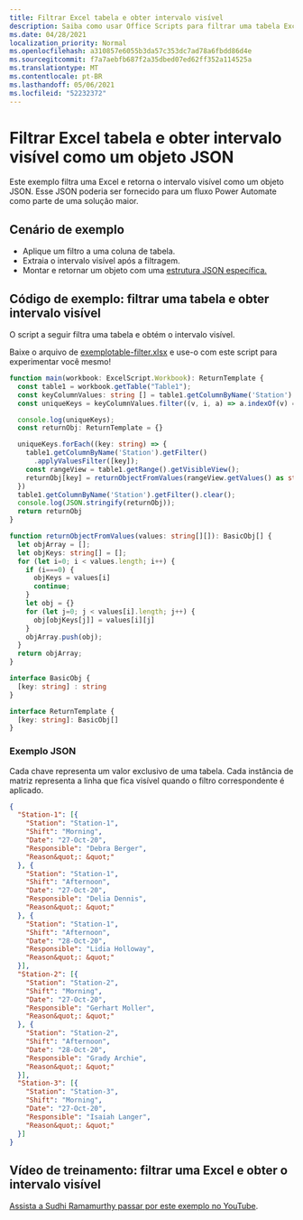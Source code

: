 ```yaml
---
title: Filtrar Excel tabela e obter intervalo visível
description: Saiba como usar Office Scripts para filtrar uma tabela Excel e obter o intervalo visível como uma matriz de objetos.
ms.date: 04/28/2021
localization_priority: Normal
ms.openlocfilehash: a310857e6055b3da57c353dc7ad78a6fbdd86d4e
ms.sourcegitcommit: f7a7aebfb687f2a35dbed07ed62ff352a114525a
ms.translationtype: MT
ms.contentlocale: pt-BR
ms.lasthandoff: 05/06/2021
ms.locfileid: "52232372"
---
```

# <a name="filter-excel-table-and-get-visible-range-as-a-json-object"></a>Filtrar Excel tabela e obter intervalo visível como um objeto JSON

Este exemplo filtra uma Excel e retorna o intervalo visível como um objeto JSON. Esse JSON poderia ser fornecido para um fluxo Power Automate como parte de uma solução maior.

## <a name="example-scenario"></a>Cenário de exemplo

* Aplique um filtro a uma coluna de tabela.
* Extraia o intervalo visível após a filtragem.
* Montar e retornar um objeto com uma [estrutura JSON específica.](#sample-json)

## <a name="sample-code-filter-a-table-and-get-visible-range"></a>Código de exemplo: filtrar uma tabela e obter intervalo visível

O script a seguir filtra uma tabela e obtém o intervalo visível.

Baixe o arquivo de <a href="table-filter.xlsx"> exemplotable-filter.xlsx</a> e use-o com este script para experimentar você mesmo!

```TypeScript
function main(workbook: ExcelScript.Workbook): ReturnTemplate {
  const table1 = workbook.getTable("Table1");
  const keyColumnValues: string [] = table1.getColumnByName('Station').getRangeBetweenHeaderAndTotal().getValues().map(v => v[0] as string);
  const uniqueKeys = keyColumnValues.filter((v, i, a) => a.indexOf(v) === i);

  console.log(uniqueKeys);
  const returnObj: ReturnTemplate = {}

  uniqueKeys.forEach((key: string) => {
    table1.getColumnByName('Station').getFilter()
      .applyValuesFilter([key]);
    const rangeView = table1.getRange().getVisibleView();
    returnObj[key] = returnObjectFromValues(rangeView.getValues() as string[][]);
  })
  table1.getColumnByName('Station').getFilter().clear();
  console.log(JSON.stringify(returnObj));
  return returnObj
}

function returnObjectFromValues(values: string[][]): BasicObj[] {
  let objArray = [];
  let objKeys: string[] = [];
  for (let i=0; i < values.length; i++) {
    if (i===0) {
      objKeys = values[i]
      continue;
    }
    let obj = {}
    for (let j=0; j < values[i].length; j++) {
      obj[objKeys[j]] = values[i][j]
    }
    objArray.push(obj);
  }
  return objArray;
}

interface BasicObj {
  [key: string] : string
}

interface ReturnTemplate {
  [key: string]: BasicObj[]
}
```

### <a name="sample-json"></a>Exemplo JSON

Cada chave representa um valor exclusivo de uma tabela. Cada instância de matriz representa a linha que fica visível quando o filtro correspondente é aplicado.

```json
{
  "Station-1": [{
    "Station": "Station-1",
    "Shift": "Morning",
    "Date": "27-Oct-20",
    "Responsible": "Debra Berger",
    "Reason&quot;: &quot;"
  }, {
    "Station": "Station-1",
    "Shift": "Afternoon",
    "Date": "27-Oct-20",
    "Responsible": "Delia Dennis",
    "Reason&quot;: &quot;"
  }, {
    "Station": "Station-1",
    "Shift": "Afternoon",
    "Date": "28-Oct-20",
    "Responsible": "Lidia Holloway",
    "Reason&quot;: &quot;"
  }],
  "Station-2": [{
    "Station": "Station-2",
    "Shift": "Morning",
    "Date": "27-Oct-20",
    "Responsible": "Gerhart Moller",
    "Reason&quot;: &quot;"
  }, {
    "Station": "Station-2",
    "Shift": "Afternoon",
    "Date": "28-Oct-20",
    "Responsible": "Grady Archie",
    "Reason&quot;: &quot;"
  }],
  "Station-3": [{
    "Station": "Station-3",
    "Shift": "Morning",
    "Date": "27-Oct-20",
    "Responsible": "Isaiah Langer",
    "Reason&quot;: &quot;"
  }]
}
```

## <a name="training-video-filter-an-excel-table-and-get-the-visible-range"></a>Vídeo de treinamento: filtrar uma Excel e obter o intervalo visível

[Assista a Sudhi Ramamurthy passar por este exemplo no YouTube](https://youtu.be/Mv7BrvPq84A).

